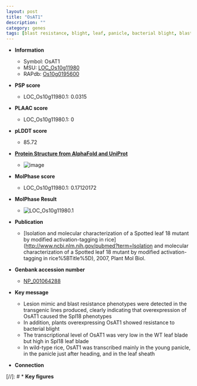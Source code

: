 ```yaml
---
layout: post
title: "OsAT1"
description: ""
category: genes
tags: [blast resistance, blight, leaf, panicle, bacterial blight, blast, sheath]
---
```


* **Information**  
    + Symbol: OsAT1  
    + MSU: [LOC_Os10g11980](http://rice.plantbiology.msu.edu/cgi-bin/ORF_infopage.cgi?orf=LOC_Os10g11980)  
    + RAPdb: [Os10g0195600](http://rapdb.dna.affrc.go.jp/viewer/gbrowse_details/irgsp1?name=Os10g0195600)  

* **PSP score**  
    + LOC_Os10g11980.1: 0.0315 

* **PLAAC score**  
    + LOC_Os10g11980.1: 0 

* **pLDDT score**
    + 85.72

* **[Protein Structure from AlphaFold and UniProt](https://www.uniprot.org/uniprotkb/Q7G4G7/entry#structure)**
    + ![image](https://ricepsp.github.io/images/Q7/AF-Q7G4G7-F1.png)

* **MolPhase score**
    + LOC_Os10g11980.1: 0.17120172

* **MolPhase Result**
    + ![LOC_Os10g11980.1](https://304243504.github.io/Pictures/LOC_Os10g/LOC_Os10g11980.1.png)

* **Publication**  
    + [Isolation and molecular characterization of a Spotted leaf 18 mutant by modified activation-tagging in rice](http://www.ncbi.nlm.nih.gov/pubmed?term=Isolation and molecular characterization of a Spotted leaf 18 mutant by modified activation-tagging in rice%5BTitle%5D), 2007, Plant Mol Biol.

* **Genbank accession number**  
    + [NP_001064288](http://www.ncbi.nlm.nih.gov/nuccore/NP_001064288)

* **Key message**  
    + Lesion mimic and blast resistance phenotypes were detected in the transgenic lines produced, clearly indicating that overexpression of OsAT1 caused the Spl18 phenotypes
    + In addition, plants overexpressing OsAT1 showed resistance to bacterial blight
    + The transcriptional level of OsAT1 was very low in the WT leaf blade but high in Spl18 leaf blade
    + In wild-type rice, OsAT1 was transcribed mainly in the young panicle, in the panicle just after heading, and in the leaf sheath

* **Connection**  

[//]: # * **Key figures**  


